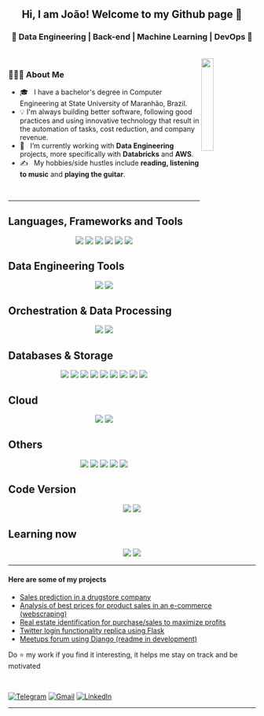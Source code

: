 <h2 align="center"> Hi, I am João! Welcome to my Github page 👋 </h2>

<h3 align="center">🚀 Data Engineering | Back-end | Machine Learning | DevOps  🚀</h3>
  
<br>
<a href="https://open.spotify.com/user/12160623378" target="_blank">
<img align="right"  width="22%" src="https://spotify-github-profile.vercel.app/api/view?uid=12160623378&cover_image=true&theme=default" />
</a>

 <h3> 👨🏻‍💻 About Me </h3>
  
  - 🎓 &nbsp; I have a bachelor's degree in Computer Engineering at State University of Maranhão, Brazil.
  - 💡 I'm always building better software, following good practices and using innovative technology that result in the automation of tasks, cost reduction, and company revenue.
  - 💼 &nbsp; I’m currently working with **Data Engineering** projects, more specifically with **Databricks** and **AWS**.
  - ✍️ &nbsp;  My hobbies/side hustles include **reading, listening to music** and **playing the guitar**.  
  <br>
  <hr>

  <h2> Languages, Frameworks and Tools </h2>
  <div align="center">
    <img src="https://img.shields.io/badge/python%20-%2314354C.svg?&style=for-the-badge&logo=python&logoColor=white" /> 
    <img src="https://img.shields.io/badge/JavaScript-323330?style=for-the-badge&logo=javascript&logoColor=F7DF1E" />
    <img src="https://img.shields.io/badge/Django-092E20?style=for-the-badge&logo=django&logoColor=green" />
    <img src="https://img.shields.io/badge/DJANGO-REST-ff1709?style=for-the-badge&logo=django&logoColor=white&color=ff1709&labelColor=gray" />
    <img src="https://img.shields.io/badge/Flask-000000?style=for-the-badge&logo=flask&logoColor=white" />
    <img src="https://img.shields.io/badge/FastAPI-005571?style=for-the-badge&logo=fastapi"/>
  </div>
  
  <h2> Data Engineering Tools </h2>
  <div align="center"> 
    <img src="https://img.shields.io/badge/Apache%20Spark-FFFFFF?style=for-the-badge&logo=Apache%20Spark&logoColor=orange" />
    <img src="https://img.shields.io/badge/Databricks-808080?style=for-the-badge&logo=Databricks&logoColor=orange" /> 
  </div>

  <h2> Orchestration & Data Processing </h2>
  <div align="center"> 
    <img src="https://img.shields.io/badge/Apache%20Airflow-D1FFBD?style=for-the-badge&logo=Apache%20Airflow&logoColor=grey" />
    <img src="https://img.shields.io/badge/Prefect-000000?style=for-the-badge&logo=Prefect&logoColor=white" /> 
  </div>
    
  <h2> Databases & Storage </h2>
  <div align="center">
    <img src="https://img.shields.io/badge/MySQL-005C84?style=for-the-badge&logo=mysql&logoColor=white"/>
    <img src="https://img.shields.io/badge/PostgreSQL-316192?style=for-the-badge&logo=postgresql&logoColor=white" />
    <img src="https://img.shields.io/badge/SQLite-07405E?style=for-the-badge&logo=sqlite&logoColor=white" />
    <img src="https://img.shields.io/badge/redis-%23DD0031.svg?&style=for-the-badge&logo=redis&logoColor=white" />
    <img src="https://img.shields.io/badge/Elastic_Search-005571?style=for-the-badge&logo=elasticsearch&logoColor=white" />
    <img src="https://img.shields.io/badge/BigQuery-FFFFFF?style=for-the-badge&logo=google%20BigQuery&logoColor=blue" />
    <img src="https://img.shields.io/badge/Trino-000435?style=for-the-badge&logo=Trino&logoColor=white" />
    <img src="https://img.shields.io/badge/Redshift-006CA5?style=for-the-badge&logo=amazon%20redshift&logoColor=white" />
    <img src="https://img.shields.io/badge/Cassandra-FFFFFF?style=for-the-badge&logo=Apache%20Cassandra&logoColor=black" />
  </div>
  
  <h2> Cloud </h2>
  <div align="center">
    <img src="https://img.shields.io/badge/AWS-FF9900?style=for-the-badge&logo=Amazon%20Web%20Services&logoColor=black"/>
    <img src="https://img.shields.io/badge/GCS-D3D3D3?style=for-the-badge&logo=Google%20Cloud&logoColor=blue"/>
  </div>
  
  <h2>Others</h2>
  <div align="center">
      <img src="https://img.shields.io/badge/Linux-FCC624?style=for-the-badge&logo=linux&logoColor=black" />
      <img src="https://img.shields.io/badge/Docker-2CA5E0?style=for-the-badge&logo=docker&logoColor=white"/>
      <img src="https://img.shields.io/badge/Insomnia-5849be?style=for-the-badge&logo=Insomnia&logoColor=white"/>
      <img src="https://img.shields.io/badge/Postman-FF6C37?style=for-the-badge&logo=postman&logoColor=white" />
      <img src="https://img.shields.io/badge/-Swagger-%23Clojure?style=for-the-badge&logo=swagger&logoColor=white"/>
      
  </div>
  
  <h2> Code Version </h2>
  <div align="center">
        <img src="https://img.shields.io/badge/GitHub-100000?style=for-the-badge&logo=github&logoColor=white" />
        <img src="https://img.shields.io/badge/GitLab-330F63?style=for-the-badge&logo=gitlab&logoColor=white" />
  </div>
  
  <h2>Learning now</h2>
  <div align="center">
    <img src="https://img.shields.io/badge/Apache%20Kafka-FFFFFF?style=for-the-badge&logo=Apache%20Kafka&logoColor=black"/>
    <img src="https://img.shields.io/badge/Apache%20Nifi-D8D8D8?style=for-the-badge&logo=Apache%20Nifi&logoColor=grey"/>
  </div>          
  
  <hr>
  
  
#### Here are some of my projects

- [Sales prediction in a drugstore company](https://github.com/rmendes1/rossmann_sales)
- [Analysis of best prices for product sales in an e-commerce (webscraping)](https://github.com/rmendes1/star-jeans)
- [Real estate identification for purchase/sales to maximize profits](https://github.com/rmendes1/house-rocket)
- [Twitter login functionality replica using Flask](https://github.com/rmendes1/tuirer_flask)
- [Meetups forum using Django (readme in development)](https://github.com/rmendes1/album_meetups)


 Do :star: my work if you find it interesting, it helps me stay on track and be motivated

<br>

[![Telegram](https://img.shields.io/badge/-TELEGRAM-2CA5E0?style=for-the-badge&logo=telegram&logoColor=white)](https://t.me/joaormendes)
[![Gmail](https://img.shields.io/badge/-GMAIL-D14836?style=for-the-badge&logo=gmail&logoColor=white)](mailto:joaorenatomendes@gmail.com)
[![LinkedIn](https://img.shields.io/badge/-LINKEDIN-0077B5?style=for-the-badge&logo=linkedin&logoColor=white)](https://www.linkedin.com/in/joaorenatomendes/)

</p>
<hr \>
<p align="center">
